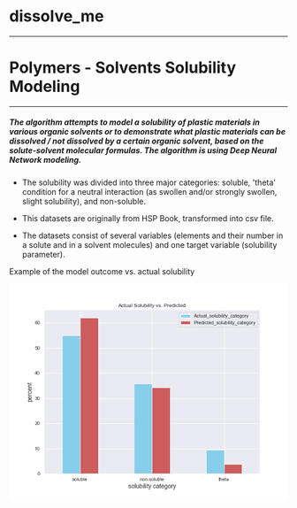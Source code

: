# dissolve_me

 ----------------------------------
# Polymers - Solvents Solubility Modeling
 ----------------------------------
 
 #####  The algorithm attempts to model a solubility of plastic materials in various organic solvents or to demonstrate what plastic materials can be dissolved / not dissolved by a certain organic solvent, based on the solute-solvent molecular formulas. The algorithm is using Deep Neural Network modeling. 
 
 - The solubility was divided into three major categories: soluble, 'theta' condition for a neutral interaction (as swollen and/or strongly swollen, slight solubility), and non-soluble. 

 - This datasets are originally from HSP Book, transformed into csv file.

 - The datasets consist of several variables (elements and their number in a solute and in a solvent molecules) and one target variable (solubility parameter).
 
 Example of the model outcome vs. actual solubility
 
 ![actual_predicted_count](output/actual_predicted_count.png)


